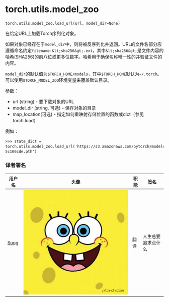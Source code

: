 

# torch.utils.model_zoo

```
torch.utils.model_zoo.load_url(url, model_dir=None)
```

在给定URL上加载Torch序列化对象。

如果对象已经存在于`model_dir`中，则将被反序列化并返回。URL的文件名部分应遵循命名约定`filename-&lt;sha256&gt;.ext`，其中`&lt;sha256&gt;`是文件内容的哈希(SHA256)的前八位或更多位数字。哈希用于确保名称唯一性的并验证文件的内容。

`model_dir`的默认值为`$TORCH_HOME/models`，其中`$TORCH_HOME`默认为`~/.torch`。可以使用`$TORCH_MODEL_ZOO`环境变量来覆盖默认目录。

参数：

*   url (string) - 要下载对象的URL
*   model_dir (string, 可选) - 保存对象的目录
*   map_location(可选) - 指定如何重映射存储位置的函数或dict（参见torch.load）

例如：

```
>>> state_dict = torch.utils.model_zoo.load_url('https://s3.amazonaws.com/pytorch/models/resnet18-5c106cde.pth')
```

### 译者署名

| 用户名 | 头像 | 职能 | 签名 |
| --- | --- | --- | --- |
| [Song](https://ptorch.com) | ![](img/2018033000352689884.jpeg) | 翻译 | 人生总要追求点什么 |

